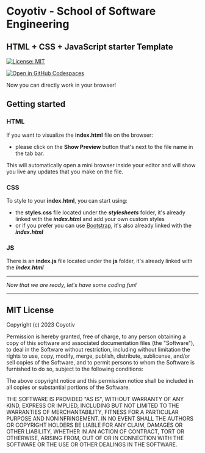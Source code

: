 # Coyotiv - School of Software Engineering

## HTML + CSS + JavaScript starter Template

[![License: MIT](https://img.shields.io/badge/License-MIT-yellow.svg)](https://opensource.org/licenses/MIT)

[![Open in GitHub Codespaces](https://github.com/codespaces/badge.svg)](https://github.com/codespaces/new?hide_repo_select=true&ref=main&repo=512734920)

Now you can directly work in your browser!

## Getting started

### HTML

If you want to visualize the **index.html** file on the browser:

- please click on the **Show Preview** button that's next to the file name in the tab bar.

This will automatically open a mini browser inside your editor and will show you live any updates that you make on the file.

### CSS

To style to your **index.html**, you can start using:

- the **styles.css** file located under the **_stylesheets_** folder, it's already linked with the **_index.html_** and add your own custom styles
- or if you prefer you can use [Bootstrap](https://getbootstrap.com/docs/5.3/getting-started/introduction/), it's also already linked with the **_index.html_**
<p></p>

### JS

There is an **index.js** file located under the **js** folder, it's already linked with the **_index.html_**

---

_Now that we are ready, let's have some coding fun!_

---

## MIT License

Copyright (c) 2023 Coyotiv

Permission is hereby granted, free of charge, to any person obtaining a copy
of this software and associated documentation files (the "Software"), to deal
in the Software without restriction, including without limitation the rights
to use, copy, modify, merge, publish, distribute, sublicense, and/or sell
copies of the Software, and to permit persons to whom the Software is
furnished to do so, subject to the following conditions:

The above copyright notice and this permission notice shall be included in all
copies or substantial portions of the Software.

THE SOFTWARE IS PROVIDED "AS IS", WITHOUT WARRANTY OF ANY KIND, EXPRESS OR
IMPLIED, INCLUDING BUT NOT LIMITED TO THE WARRANTIES OF MERCHANTABILITY,
FITNESS FOR A PARTICULAR PURPOSE AND NONINFRINGEMENT. IN NO EVENT SHALL THE
AUTHORS OR COPYRIGHT HOLDERS BE LIABLE FOR ANY CLAIM, DAMAGES OR OTHER
LIABILITY, WHETHER IN AN ACTION OF CONTRACT, TORT OR OTHERWISE, ARISING FROM,
OUT OF OR IN CONNECTION WITH THE SOFTWARE OR THE USE OR OTHER DEALINGS IN THE
SOFTWARE.
